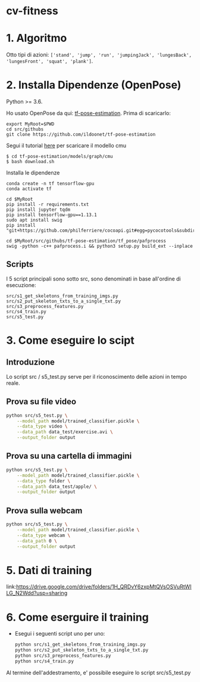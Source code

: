 # cv-fitness



# 1. Algoritmo


Otto tipi di azioni: `['stand', 'jump', 'run', 'jumpingJack', 'lungesBack', 'lungesFront', 'squat', 'plank']`. 



# 2. Installa Dipendenze (OpenPose)

Python >= 3.6.

Ho usato OpenPose da qui: [tf-pose-estimation](https://github.com/ildoonet/tf-pose-estimation). Prima di scaricarlo:

```
export MyRoot=$PWD
cd src/githubs  
git clone https://github.com/ildoonet/tf-pose-estimation  
```

Segui il tutorial [here](https://github.com/ildoonet/tf-pose-estimation#install-1) per scaricare il modello cmu
```
$ cd tf-pose-estimation/models/graph/cmu  
$ bash download.sh  
```

Installa le dipendenze
```
conda create -n tf tensorflow-gpu
conda activate tf

cd $MyRoot
pip install -r requirements.txt
pip install jupyter tqdm
pip install tensorflow-gpu==1.13.1
sudo apt install swig
pip install "git+https://github.com/philferriere/cocoapi.git#egg=pycocotools&subdirectory=PythonAPI"

cd $MyRoot/src/githubs/tf-pose-estimation/tf_pose/pafprocess
swig -python -c++ pafprocess.i && python3 setup.py build_ext --inplace
```


## Scripts
I 5 script principali sono sotto src, sono denominati in base all'ordine di esecuzione:
```
src/s1_get_skeletons_from_training_imgs.py    
src/s2_put_skeleton_txts_to_a_single_txt.py
src/s3_preprocess_features.py
src/s4_train.py 
src/s5_test.py
```


# 3. Come eseguire lo scipt

## Introduzione
Lo script src / s5_test.py serve per il riconoscimento delle azioni in tempo reale.


## Prova su file video
``` bash
python src/s5_test.py \
    --model_path model/trained_classifier.pickle \
    --data_type video \
    --data_path data_test/exercise.avi \
    --output_folder output
```

## Prova su una cartella di immagini
``` bash
python src/s5_test.py \
    --model_path model/trained_classifier.pickle \
    --data_type folder \
    --data_path data_test/apple/ \
    --output_folder output
```

## Prova sulla webcam
``` bash
python src/s5_test.py \
    --model_path model/trained_classifier.pickle \
    --data_type webcam \
    --data_path 0 \
    --output_folder output
```

# 5. Dati di training

link:https://drive.google.com/drive/folders/1H_QRDvY6zxpMtQVsOSVuRtWILG_N2Wdd?usp=sharing


# 6. Come eserguire il training

* Esegui i seguenti script uno per uno:
    ``` bash
    python src/s1_get_skeletons_from_training_imgs.py
    python src/s2_put_skeleton_txts_to_a_single_txt.py 
    python src/s3_preprocess_features.py
    python src/s4_train.py 
    ```

Al termine dell'addestramento, e' possibile eseguire lo script src/s5_test.py



